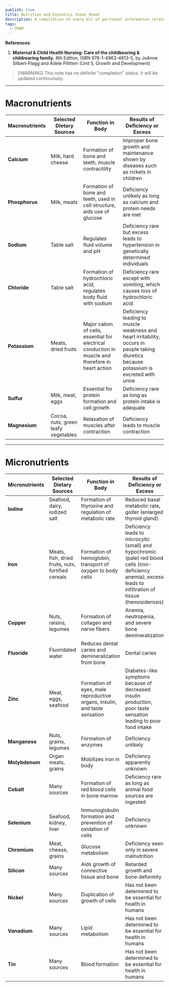 ```yaml
---
publish: true
title: Nutrition and Dietetics Cheat Sheet
description: A compilation of every bit of pertinent information related to nutrition and dietetics in nursing.
tags:
  - CRAM
---
```

**References**:
1. **Maternal & Child Health Nursing: Care of the childbearing & childrearing family**, 8th Edition, ISBN 978-1-4963-4813-5, by JoAnne Silbert-Flagg and Adele Pillitteri (Unit 5, Growth and Development)

>[!WARNING] This note has no definite "completion" status. It will be updated continuously.

___

# Macronutrients

| Macronutrients | Selected Dietary Sources            | Function in Body                                                                                   | Results of Deficiency or Excess                                                                                                          |
| -------------- | ----------------------------------- | -------------------------------------------------------------------------------------------------- | ---------------------------------------------------------------------------------------------------------------------------------------- |
| **Calcium**    | Milk, hard cheese                   | Formation of bone and teeth, muscle contractility                                                  | Improper bone growth and maintenance shown by diseases such as rickets in children                                                       |
| **Phosphorus** | Milk, meats                         | Formation of bone and teeth, used in cell structure, aids use of glucose                           | Deficiency unlikely as long as calcium and protein needs are met                                                                         |
| **Sodium**     | Table salt                          | Regulates fluid volume and pH                                                                      | Deficiency rare but excess leads to hypertension in genetically determined individuals                                                   |
| **Chloride**   | Table salt                          | Formation of hydrochloric acid, regulates body fluid with sodium                                   | Deficiency rare except with vomiting, which causes loss of hydrochloric acid                                                             |
| **Potassium**  | Meats, dried fruits                 | Major cation of cells, essential for electrical conduction in muscle and therefore in heart action | Deficiency leading to muscle weakness and heart irritability, occurs in people taking diuretics because potassium is excreted with urine |
| **Sulfur**     | Milk, meat, eggs                    | Essential for protein formation and cell growth                                                    | Deficiency rare as long as protein intake is adequate                                                                                    |
| **Magnesium**  | Cocoa, nuts, green leafy vegetables | Relaxation of muscles after contraction                                                            | Deficiency leads to muscle contraction                                                                                                   |

___

# Micronutrients

| Micronutrients | Selected Dietary Sources                           | Function in Body                                                          | Results of Deficiency or Excess                                                                                                                                |
| -------------- | -------------------------------------------------- | ------------------------------------------------------------------------- | -------------------------------------------------------------------------------------------------------------------------------------------------------------- |
| **Iodine**     | Seafood, dairy, iodized salt                       | Formation of thyroxine and regulation of metabolic rate                   | Reduced basal metabolic rate, goiter (enlarged thyroid gland)                                                                                                  |
| **Iron**       | Meats, fish, dried fruits, nuts, fortified cereals | Formation of hemoglobin, transport of oxygen to body cells                | Deficiency leads to microcytic (small) and hypochromic (pale) red blood cells (iron-deficiency anemia); excess leads to infiltration of tissue (hemosiderosis) |
| **Copper**     | Nuts, raisins, legumes                             | Formation of collagen and nerve fibers                                    | Anemia, neutropenia, and severe bone demineralization                                                                                                          |
| **Fluoride**   | Fluoridated water                                  | Reduces dental caries and demineralization from bone                      | Dental caries                                                                                                                                                  |
| **Zinc**       | Meat, eggs, seafood                                | Formation of eyes, male reproductive organs, insulin, and taste sensation | Diabetes-like symptoms because of decreased insulin production, poor taste sensation leading to poor food intake                                               |
| **Manganese**  | Nuts, grains, legumes                              | Formation of enzymes                                                      | Deficiency unlikely                                                                                                                                            |
| **Molybdenum** | Organ meats, grains                                | Mobilizes iron in body                                                    | Deficiency apparently unknown                                                                                                                                  |
| **Cobalt**     | Many sources                                       | Formation of red blood cells in bone marrow                               | Deficiency rare as long as animal food sources are ingested                                                                                                    |
| **Selenium**   | Seafood, kidney, liver                             | Immunoglobulin formation and prevention of oxidation of cells             | Deficiency unknown                                                                                                                                             |
| **Chromium**   | Meat, cheese, grains                               | Glucose metabolism                                                        | Deficiency seen only in severe malnutrition                                                                                                                    |
| **Silicon**    | Many sources                                       | Aids growth of connective tissue and bone                                 | Retarded growth and bone deformity                                                                                                                             |
| **Nickel**     | Many sources                                       | Duplication of growth of cells                                            | Has not been determined to be essential for health in humans                                                                                                   |
| **Vanadium**   | Many sources                                       | Lipid metabolism                                                          | Has not been determined to be essential for health in humans                                                                                                   |
| **Tin**        | Many sources                                       | Blood formation                                                           | Has not been determined to be essential for health in humans                                                                                                   |
